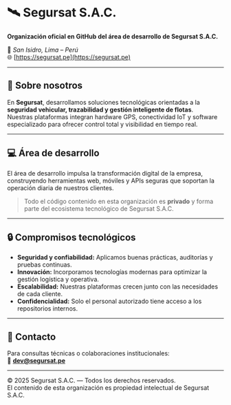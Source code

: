 # 🛰️ Segursat S.A.C.

**Organización oficial en GitHub del área de desarrollo de Segursat S.A.C.**

📍 *San Isidro, Lima – Perú*  
🌐 [https://segursat.pe](https://segursat.pe)

---

## 🚀 Sobre nosotros

En **Segursat**, desarrollamos soluciones tecnológicas orientadas a la **seguridad vehicular, trazabilidad y gestión inteligente de flotas**.  
Nuestras plataformas integran hardware GPS, conectividad IoT y software especializado para ofrecer control total y visibilidad en tiempo real.

---

## 💻 Área de desarrollo

El área de desarrollo impulsa la transformación digital de la empresa, construyendo herramientas web, móviles y APIs seguras que soportan la operación diaria de nuestros clientes.

> Todo el código contenido en esta organización es **privado** y forma parte del ecosistema tecnológico de Segursat S.A.C.

---

## 🔒 Compromisos tecnológicos

- **Seguridad y confiabilidad:** Aplicamos buenas prácticas, auditorías y pruebas continuas.  
- **Innovación:** Incorporamos tecnologías modernas para optimizar la gestión logística y operativa.  
- **Escalabilidad:** Nuestras plataformas crecen junto con las necesidades de cada cliente.  
- **Confidencialidad:** Solo el personal autorizado tiene acceso a los repositorios internos.  

---

## 🤝 Contacto

Para consultas técnicas o colaboraciones institucionales:  
📩 **dev@segursat.pe**

---

© 2025 Segursat S.A.C. — Todos los derechos reservados.  
El contenido de esta organización es propiedad intelectual de Segursat S.A.C.
